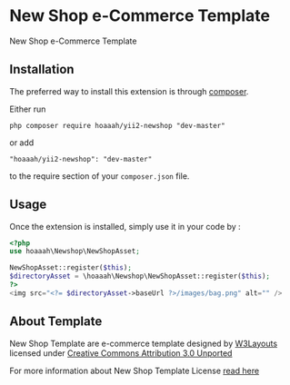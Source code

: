 New Shop e-Commerce Template
============================
New Shop e-Commerce Template

Installation
------------

The preferred way to install this extension is through [composer](http://getcomposer.org/download/).

Either run

```
php composer require hoaaah/yii2-newshop "dev-master"
```

or add

```
"hoaaah/yii2-newshop": "dev-master"
```

to the require section of your `composer.json` file.


Usage
-----

Once the extension is installed, simply use it in your code by  :

```php
<?php
use hoaaah\Newshop\NewShopAsset;

NewShopAsset::register($this);
$directoryAsset = \hoaaah\Newshop\NewShopAsset::register($this);
?>
<img src="<?= $directoryAsset->baseUrl ?>/images/bag.png" alt="" />
```

About Template
-----
New Shop Template are e-commerce template designed by [W3Layouts](http://w3layouts.com) licensed under [Creative Commons Attribution 3.0 Unported](http://creativecommons.org/licenses/by/3.0/)

For more information about New Shop Template License [read here](https://github.com/hoaaah/yii2-newshop/blob/master/assets/w3layouts-License.txt)
